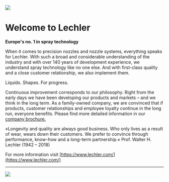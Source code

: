 ![](https://upload.wikimedia.org/wikipedia/commons/thumb/8/8e/Lechler_Company-Logo.svg/640px-Lechler_Company-Logo.svg.png)

# Welcome to Lechler

**Europe's no. 1 in spray technology**

When it comes to precision nozzles and nozzle systems, everything speaks for Lechler. With such a broad and considerable understanding of the industry and with over 140 years of development experience, we understand spray technology like no one else. And with first-class quality and a close customer relationship, we also implement them.

Liquids. Shapes. For progress.

Continuous improvement corresponds to our philosophy. Right from the early days we have been developing our products and markets – and we think in the long term. As a family-owned company, we are convinced that if products, customer relationships and employee loyalty continue in the long run, everyone benefits. Please find more detailed information in our [company brochure.](https://www.lechler.com/fileadmin/media/kataloge/pdfs/lechler_broschuere_unternehmen_en.pdf)

»Longevity and quality are always good business. Who only lives as a result of wear, wears down their customers. We prefer to convince through performance, know-how and a long-term partnership.«
Prof. Walter H. Lechler (1942 – 2018)

For more information visit [https://www.lechler.com/](https://www.lechler.com/)

---

![](https://www.lechler.com/fileadmin/_processed_/1/d/csm_lechler_unternehmen_karte-lechler-weltweit_12-spalten_en_45a1688008.jpg)
